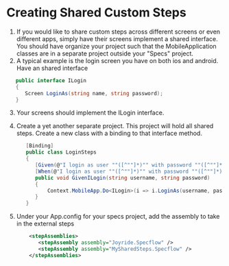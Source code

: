 # Creating Shared Custom Steps

1. If you would like to share custom steps across different screens or even different apps, simply have their screens implement a shared interface.  You should have organize your project such that the MobileApplication classes are in a separate project outside your "Specs" project.  
2.  A typical example is the login screen you have on both ios and android.  Have an shared interface 

   ```csharp
      public interface ILogin
      {
         Screen LoginAs(string name, string password);
      }
   ```
3. Your screens should implement the ILogin interface.
4. Create a yet another separate project.  This project will hold all shared steps.  Create a new class with a binding to that interface method.

   ```csharp
      [Binding]
      public class LoginSteps
      {  
         [Given(@"I login as user ""([^""]*)"" with password ""([^""]*)""")]
         [When(@"I login as user ""([^""]*)"" with password ""([^""]*)""")]
         public void GivenILogin(string username, string password)
         {
             Context.MobileApp.Do<ILogin>(i => i.LoginAs(username, password));
         }
      }
   ```
5. Under your App.config for your specs project, add the assembly to take in the external steps

   ```xml
       <stepAssemblies>
          <stepAssembly assembly="Joyride.Specflow" />
          <stepAssembly assembly="MySharedSteps.Specflow" />
       </stepAssemblies>
   ```
